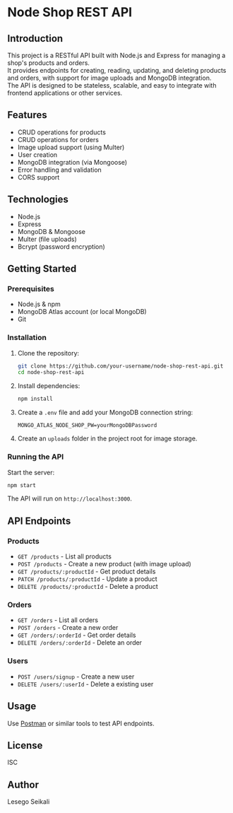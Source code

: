 # Node Shop REST API

## Introduction

This project is a RESTful API built with Node.js and Express for managing a shop's products and orders.  
It provides endpoints for creating, reading, updating, and deleting products and orders, with support for image uploads and MongoDB integration.  
The API is designed to be stateless, scalable, and easy to integrate with frontend applications or other services.

## Features

- CRUD operations for products
- CRUD operations for orders
- Image upload support (using Multer)
- User creation
- MongoDB integration (via Mongoose)
- Error handling and validation
- CORS support

## Technologies

- Node.js
- Express
- MongoDB & Mongoose
- Multer (file uploads)
- Bcrypt (password encryption)

## Getting Started

### Prerequisites

- Node.js & npm
- MongoDB Atlas account (or local MongoDB)
- Git

### Installation

1. Clone the repository:
    ```bash
    git clone https://github.com/your-username/node-shop-rest-api.git
    cd node-shop-rest-api
    ```

2. Install dependencies:
    ```bash
    npm install
    ```

3. Create a `.env` file and add your MongoDB connection string:
    ```
    MONGO_ATLAS_NODE_SHOP_PW=yourMongoDBPassword
    ```

4. Create an `uploads` folder in the project root for image storage.

### Running the API

Start the server:
```bash
npm start
```
The API will run on `http://localhost:3000`.

## API Endpoints

### Products

- `GET /products` - List all products
- `POST /products` - Create a new product (with image upload)
- `GET /products/:productId` - Get product details
- `PATCH /products/:productId` - Update a product
- `DELETE /products/:productId` - Delete a product

### Orders

- `GET /orders` - List all orders
- `POST /orders` - Create a new order
- `GET /orders/:orderId` - Get order details
- `DELETE /orders/:orderId` - Delete an order

### Users

- `POST /users/signup` - Create a new user
- `DELETE /users/:userId` - Delete a existing user

## Usage

Use [Postman](https://www.postman.com/) or similar tools to test API endpoints.

## License

ISC

## Author

Lesego Seikali